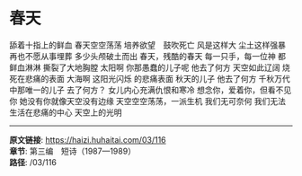 # 春天

舔着十指上的鲜血
春天空空荡荡
培养欲望　鼓吹死亡
风是这样大
尘土这样强暴
再也不愿从事埋葬
多少头颅破土而出
春天，残酷的春天
每一只手，每一位神
都鲜血淋淋
撕裂了大地胸膛
太阳啊
你那愚蠢的儿子呢
他去了何方
天空如此辽阔
烧死在悲痛的表面
大海啊
这阳光闪烁
的悲痛表面
秋天的儿子
他去了何方
千秋万代中那唯一的儿子
去了何方？
女儿内心充满仇恨和寒冷
想念你，爱着你，但看不见你
她没有你就像天空没有边缘
天空空空荡荡，一派生机
我们无可奈何
我们无法生活在悲痛的中心
天空上的光明

---

**原文链接**: https://haizi.huhaitai.com/03/116  
**章节**: 第三编　短诗（1987—1989）  
**路径**: /03/116
